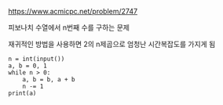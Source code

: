https://www.acmicpc.net/problem/2747

피보나치 수열에서 n번째 수를 구하는 문제

재귀적인 방법을 사용하면 2의 n제곱으로 엄청난 시간복잡도를 가지게 됨

```
n = int(input())
a, b = 0, 1
while n > 0:
    a, b = b, a + b
    n -= 1
print(a)


```
